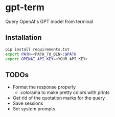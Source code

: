 # gpt-term

Query OpenAI's GPT model from terminal

## Installation

```bash
pip install requirements.txt
export PATH=<PATH_TO_BIN>:$PATH
export OPENAI_API_KEY=<YOUR_API_KEY>
```

## TODOs

- Format the response properly
  - colorama to make pretty colors with prints
- Get rid of the quotation marks for the query
- Save sessions
- Set system prompts
